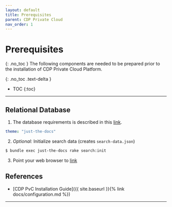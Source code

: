 ```yaml
---
layout: default
title: Prerequisites
parent: CDP Private Cloud
nav_order: 1
---
```


# Prerequisites
{: .no_toc }
The following components are needed to be prepared prior to the installation of CDP Private Cloud Platform.

{: .no_toc .text-delta }

- TOC
{:toc}

---

## Relational Database

1. The database requirements is described in this [link](https://docs.cloudera.com/cdp-private-cloud-base/7.1.7/installation/topics/cdpdc-database-requirements.html).
  ```yaml
  theme: "just-the-docs"
  ```

2. _Optional:_ Initialize search data (creates `search-data.json`)
  ```bash
  $ bundle exec just-the-docs rake search:init
  ```


3. Point your web browser to [link](https://docs.cloudera.com/cdp-private-cloud-base/7.1.7/installation/topics/cdpdc-database-requirements.html)



## References

- [CDP PvC Installation Guide]({{ site.baseurl }}{% link docs/configuration.md %})

---

